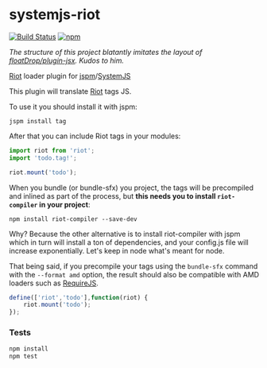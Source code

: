 # systemjs-riot 

[![Build Status](https://travis-ci.org/amenadiel/systemjs-riot.svg)](https://travis-ci.org/amenadiel/systemjs-riot)
[![npm](https://img.shields.io/npm/dm/systemjs-riot.svg)](https://www.npmjs.com/package/systemjs-riot)

*The structure of this project blatantly imitates the layout of [floatDrop/plugin-jsx](https://github.com/floatdrop/plugin-jsx). Kudos to him.*

[Riot](http://riotjs.com/) loader plugin for [jspm](https://jspm.io)/[SystemJS](https://github.com/systemjs/systemjs)

This plugin will translate [Riot](http://riotjs.com/) tags JS. 

To use it you should install it with jspm:


```
jspm install tag
```


After that you can include Riot tags in your modules:

```js
import riot from 'riot';
import 'todo.tag!';

riot.mount('todo');

```

When you bundle (or bundle-sfx) you project, the tags will be precompiled and inlined as
part of the process, but **this needs you to install `riot-compiler` in your project**:

```
npm install riot-compiler --save-dev
```

Why? Because the other alternative is to install riot-compiler with jspm which in turn will
install a ton of dependencies, and your config.js file will increase exponentially. Let's keep
in node what's meant for node. 

That being said, if you precompile your tags using the `bundle-sfx` command with the `--format amd` 
option, the result should also be compatible with AMD loaders such as [RequireJS](http://requirejs.org/).

```js
define(['riot','todo'],function(riot) {
	riot.mount('todo');
});
```


### Tests

```bash
npm install
npm test
```
